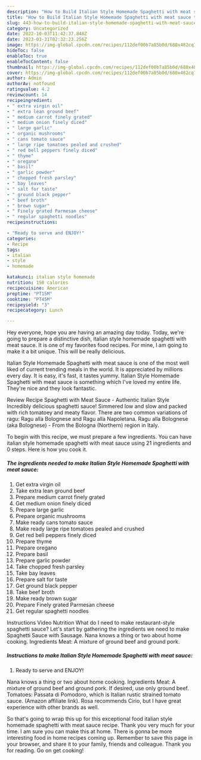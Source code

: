 ```yaml
---
description: "How to Build Italian Style Homemade Spaghetti with meat sauce the Delicious}"
title: "How to Build Italian Style Homemade Spaghetti with meat sauce the Delicious}"
slug: 443-how-to-build-italian-style-homemade-spaghetti-with-meat-sauce-the-delicious
category: Uncategorized
date: 2022-10-03T11:42:37.848Z
date: 2023-03-31T02:32:23.256Z
image: https://img-global.cpcdn.com/recipes/112def00b7a85b0d/680x482cq70/italian-style-homemade-spaghetti-with-meat-sauce-recipe-main-photo.jpg
hideToc: false
enableToc: true
enableTocContent: false
thumbnail: https://img-global.cpcdn.com/recipes/112def00b7a85b0d/680x482cq70/italian-style-homemade-spaghetti-with-meat-sauce-recipe-main-photo.jpg
cover: https://img-global.cpcdn.com/recipes/112def00b7a85b0d/680x482cq70/italian-style-homemade-spaghetti-with-meat-sauce-recipe-main-photo.jpg
author: Admin
authorAv: notfound
ratingvalue: 4.2
reviewcount: 14
recipeingredient:
- " extra virgin oil"
- " extra lean ground beef"
- " medium carrot finely grated"
- " medium onion finely diced"
- " large garlic"
- " organic mushrooms"
- " cans tomato sauce"
- " large ripe tomatoes pealed and crushed"
- " red bell peppers finely diced"
- " thyme"
- " oregano"
- " basil"
- " garlic powder"
- " chopped fresh parsley"
- " bay leaves"
- " salt for taste"
- " ground black pepper"
- " beef broth"
- " brown sugar"
- " Finely grated Parmesan cheese"
- " regular spaghetti noodles"
recipeinstructions:

- "Ready to serve and ENJOY!"
categories:
- Recipe
tags:
- italian
- style
- homemade

katakunci: italian style homemade 
nutrition: 150 calories
recipecuisine: American
preptime: "PT15M"
cooktime: "PT45M"
recipeyield: "3"
recipecategory: Lunch

---
```



Hey everyone, hope you are having an amazing day today. Today, we're going to prepare a distinctive dish, italian style homemade spaghetti with meat sauce. It is one of my favorites food recipes. For mine, I am going to make it a bit unique. This will be really delicious.

Italian Style Homemade Spaghetti with meat sauce is one of the most well liked of current trending meals in the world. It is appreciated by millions every day. It is easy, it's fast, it tastes yummy. Italian Style Homemade Spaghetti with meat sauce is something which I've loved my entire life. They're nice and they look fantastic.

Review Recipe Spaghetti with Meat Sauce - Authentic Italian Style Incredibly delicious spaghetti sauce! Simmered low and slow and packed with rich tomatoey and meaty flavor. There are two common variations of ragu: Ragu alla Bolognese and Ragu alla Napoletana. Ragu alla Bolognese (aka Bolognese) - From the Bologna (Northern) region in Italy.


To begin with this recipe, we must prepare a few ingredients. You can have italian style homemade spaghetti with meat sauce using 21 ingredients and 0 steps. Here is how you cook it.

<!--inarticleads1-->

##### The ingredients needed to make Italian Style Homemade Spaghetti with meat sauce:

1. Get  extra virgin oil
1. Take  extra lean ground beef
1. Prepare  medium carrot finely grated
1. Get  medium onion finely diced
1. Prepare  large garlic
1. Prepare  organic mushrooms
1. Make ready  cans tomato sauce
1. Make ready  large ripe tomatoes pealed and crushed
1. Get  red bell peppers finely diced
1. Prepare  thyme
1. Prepare  oregano
1. Prepare  basil
1. Prepare  garlic powder
1. Take  chopped fresh parsley
1. Take  bay leaves
1. Prepare  salt for taste
1. Get  ground black pepper
1. Take  beef broth
1. Make ready  brown sugar
1. Prepare  Finely grated Parmesan cheese
1. Get  regular spaghetti noodles


Instructions Video Nutrition What do I need to make restaurant-style spaghetti sauce? Let&#39;s start by gathering the ingredients we need to make Spaghetti Sauce with Sausage. Nana knows a thing or two about home cooking. Ingredients Meat: A mixture of ground beef and ground pork. 

<!--inarticleads2-->

##### Instructions to make Italian Style Homemade Spaghetti with meat sauce:


1. Ready to serve and ENJOY!

Nana knows a thing or two about home cooking. Ingredients Meat: A mixture of ground beef and ground pork. If desired, use only ground beef. Tomatoes: Passata di Pomodoro, which is Italian rustic strained tomato sauce. (Amazon affiliate link). Rosa recommends Cirio, but I have great experience with other brands as well. 

So that's going to wrap this up for this exceptional food italian style homemade spaghetti with meat sauce recipe. Thank you very much for your time. I am sure you can make this at home. There is gonna be more interesting food in home recipes coming up. Remember to save this page in your browser, and share it to your family, friends and colleague. Thank you for reading. Go on get cooking!
